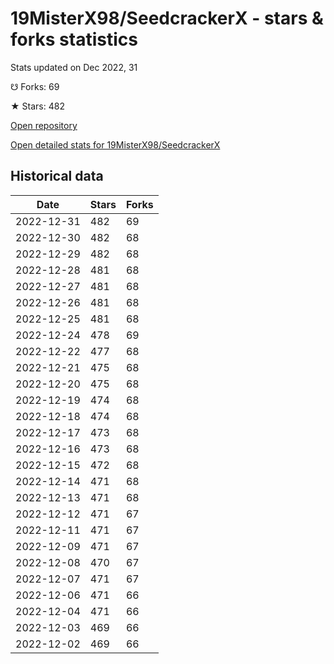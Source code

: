 # 19MisterX98/SeedcrackerX - stars & forks statistics

Stats updated on Dec 2022, 31

☋ Forks: 69

★ Stars: 482

[Open repository](https://github.com/19MisterX98/SeedcrackerX)

[Open detailed stats for 19MisterX98/SeedcrackerX](https://reviewgithub.com/rep/19MisterX98/SeedcrackerX)

## Historical data
| Date | Stars | Forks |
|------|-------|-------|
| 2022-12-31 | 482 | 69 | 
| 2022-12-30 | 482 | 68 | 
| 2022-12-29 | 482 | 68 | 
| 2022-12-28 | 481 | 68 | 
| 2022-12-27 | 481 | 68 | 
| 2022-12-26 | 481 | 68 | 
| 2022-12-25 | 481 | 68 | 
| 2022-12-24 | 478 | 69 | 
| 2022-12-22 | 477 | 68 | 
| 2022-12-21 | 475 | 68 | 
| 2022-12-20 | 475 | 68 | 
| 2022-12-19 | 474 | 68 | 
| 2022-12-18 | 474 | 68 | 
| 2022-12-17 | 473 | 68 | 
| 2022-12-16 | 473 | 68 | 
| 2022-12-15 | 472 | 68 | 
| 2022-12-14 | 471 | 68 | 
| 2022-12-13 | 471 | 68 | 
| 2022-12-12 | 471 | 67 | 
| 2022-12-11 | 471 | 67 | 
| 2022-12-09 | 471 | 67 | 
| 2022-12-08 | 470 | 67 | 
| 2022-12-07 | 471 | 67 | 
| 2022-12-06 | 471 | 66 | 
| 2022-12-04 | 471 | 66 | 
| 2022-12-03 | 469 | 66 | 
| 2022-12-02 | 469 | 66 | 

